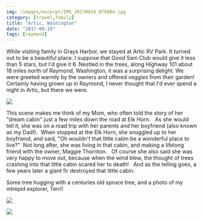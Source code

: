 ```yaml
---
img: /images/excerpt/IMG_20170919_075804.jpg
category: [travel,family]
title: "Artic, Washington"
date: "2017-09-19"
tags: [raymond]
---
```


While visiting family in Grays Harbor, we stayed at Artic RV Park. It turned out to be a beautiful place. I suppose that Good Sam Club would give it less than 5 stars, but I'd give it 6. Nestled in the trees, along Highway 101 about 18 miles north of Raymond, Washington, it was a surprising delight. We were greeted warmly by the owners and offered veggies from their garden! Certainly having grown up in Raymond, I never thought that I'd ever spend a night in Artic, but there we were.

[![](/images/IMG_20170919_075804.jpg)](http://blog.duanemcguire.com/wp-content/uploads/2017/09/IMG_20170919_075804.jpg)

This scene makes me think of my Mom, who often told the story of her "dream cabin" just a few miles down the road at Elk Horn.   As she would tell it, she was on a road trip with her parents and her boyfriend (also known as my Dad!).  When stopped at the Elk Horn, she snuggled up to her boyfriend, and said, "Oh wouldn't that little cabin be a wonderful place to live?"  Not long after, she was living in that cabin, and making a lifelong friend with the owner, Maggie Thornton.   Of course she also said she was very happy to move out, because when the wind blew, the thought of trees crashing into that little cabin scared her to death!   And as the telling goes, a few years later a giant fir destroyed that little cabin.

Some tree hugging with a centuries old spruce tree, and a photo of my intrepid explorer, Terri!

[![](/images/IMG_20170919_081722.jpg)](http://blog.duanemcguire.com/wp-content/uploads/2017/09/IMG_20170919_081722.jpg)

[![](/images/IMG_20170919_080010.jpg)](http://blog.duanemcguire.com/wp-content/uploads/2017/09/IMG_20170919_080010.jpg)
